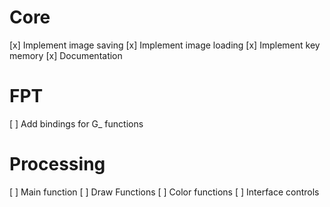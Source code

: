 # Core #

[x] Implement image saving
[x] Implement image loading
[x] Implement key memory
[x] Documentation

# FPT #

[  ] Add bindings for G_ functions

# Processing #

[  ] Main function
[  ] Draw Functions
[  ] Color functions
[  ] Interface controls

